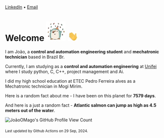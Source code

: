 [LinkedIn](https://www.linkedin.com/in/joão-pedro-gozzoli-b95641301/) &bull;
[Email](joaopedrogozzoli@gmail.com)

# Welcome <img src="happy.gif" height="64px" /> <img src="wave.gif" height="32px" />

I am João, a  **control and automation engineering student** and **mechatronic technician** based in Brazil Br.

Currently, I am studying as a **control and automation engineering** at [Unifei](https://unifei.edu.br) where I study python, C, C++, project management and Ai.

I did my high school education at ETEC Pedro Ferreira alves as a Mechatronic technician in Mogi Mirim.

Here is a random fact about me - I have been on this planet for **7579 days**.

And here is a just a random fact -  **Atlantic salmon can jump as high as 4.5 meters out of the water**.

![JoãoOMago's GitHub Profile View Count](https://komarev.com/ghpvc/?username=JoaoOMago)

<sub>Last updated by Github Actions on 29 Sep, 2024.</sub>
